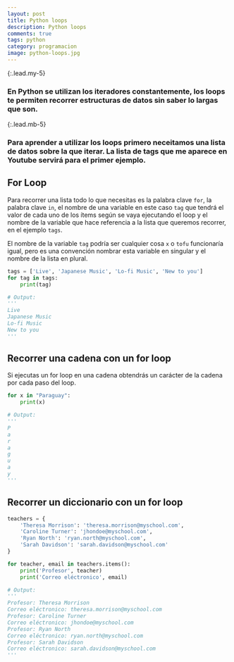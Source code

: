 ```yaml
---
layout: post
title: Python loops
description: Python loops
comments: true
tags: python
category: programacion
image: python-loops.jpg
---
```


{:.lead.my-5}
### En Python se utilizan los iteradores constantemente, los loops te permiten recorrer estructuras de datos sin saber lo largas que son.

{:.lead.mb-5}
### Para aprender a utilizar los loops primero neceitamos una lista de datos sobre la que iterar. La lista de tags que me aparece en Youtube servirá para el primer ejemplo.

## For Loop



Para recorrer una lista todo lo que necesitas es la palabra clave `for`, la palabra clave `in`, el nombre de una variable en este caso `tag` que tendrá el valor de cada uno de los ítems según se vaya ejecutando el loop y el nombre de la variable que hace referencia a la lista que queremos recorrer, en el ejemplo `tags`.

El nombre de la variable `tag` podría ser cualquier cosa `x` o `tofu` funcionaría igual, pero es una convención nombrar esta variable en singular y el nombre de la lista en plural.


```py
tags = ['Live', 'Japanese Music', 'Lo-fi Music', 'New to you']
for tag in tags:
    print(tag)

# Output:
'''
Live
Japanese Music
Lo-fi Music
New to you
'''
```

## Recorrer una cadena con un for loop

Si ejecutas un for loop en una cadena obtendrás un carácter de la cadena por cada paso del loop.

```py
for x in "Paraguay":
    print(x)

# Output: 
'''
P
a
r
a
g
u
a
y
'''
```

## Recorrer un diccionario con un for loop

```py
teachers = {
    'Theresa Morrison': 'theresa.morrison@myschool.com',
    'Caroline Turner': 'jhondoe@myschool.com',
    'Ryan North': 'ryan.north@myschool.com',
    'Sarah Davidson': 'sarah.davidson@myschool.com'
}

for teacher, email in teachers.items():
    print('Profesor', teacher)
    print('Correo eléctronico', email)

# Output: 
'''
Profesor: Theresa Morrison
Correo eléctronico: theresa.morrison@myschool.com
Profesor: Caroline Turner
Correo eléctronico: jhondoe@myschool.com
Profesor: Ryan North
Correo eléctronico: ryan.north@myschool.com
Profesor: Sarah Davidson
Correo eléctronico: sarah.davidson@myschool.com
'''
```